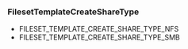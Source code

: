 ### FilesetTemplateCreateShareType
- FILESET_TEMPLATE_CREATE_SHARE_TYPE_NFS
- FILESET_TEMPLATE_CREATE_SHARE_TYPE_SMB
